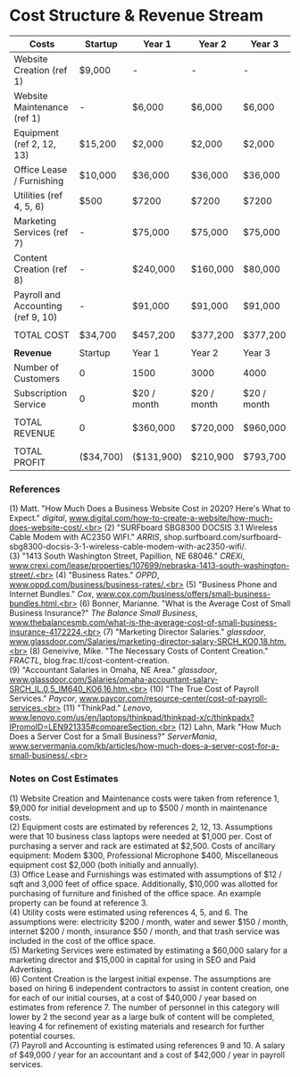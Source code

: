 # Cost Structure & Revenue Stream


| Costs | Startup | Year 1 | Year 2 | Year 3 |
|---|---|---|---|---|
| Website Creation (ref 1) | $9,000 | - | - | - |
| Website Maintenance (ref 1) | - | $6,000 | $6,000 | $6,000 |
| Equipment (ref 2, 12, 13) | $15,200 | $2,000 | $2,000 | $2,000 |
| Office Lease / Furnishing | $10,000 | $36,000 | $36,000 | $36,000 |
| Utilities (ref 4, 5, 6) | $500 | $7200 | $7200 | $7200 |
| Marketing Services (ref 7) | - | $75,000 | $75,000 | $75,000 |
| Content Creation (ref 8) | - | $240,000 | $160,000 | $80,000 |
| Payroll and Accounting (ref 9, 10) | - | $91,000 | $91,000 | $91,000 |
| | | | | |
|TOTAL COST | $34,700 | $457,200 |$377,200 |$377,200 |
| | | | | |
| **Revenue** |Startup | Year 1 | Year 2 | Year 3 |
| Number of Customers | 0 | 1500 | 3000 | 4000 |
| Subscription Service | 0 | $20 / month | $20 / month | $20 / month |
| | | | | |
| TOTAL REVENUE | 0 | $360,000 | $720,000 | $960,000 |
| | | | | |
| TOTAL PROFIT | ($34,700) | ($131,900) | $210,900 | $793,700 |

### References

(1) Matt. "How Much Does a Business Website Cost in 2020? Here's What to Expect." *digital*, www.digital.com/how-to-create-a-website/how-much-does-website-cost/.<br>
(2) "SURFboard SBG8300 DOCSIS 3.1 Wireless Cable Modem with AC2350 WIFI." *ARRIS*, shop.surfboard.com/surfboard-sbg8300-docsis-3-1-wireless-cable-modem-with-ac2350-wifi/.<br>
(3) "1413 South Washington Street, Papillion, NE 68046." *CREXi*, www.crexi.com/lease/properties/107699/nebraska-1413-south-washington-street/.<br>
(4) "Business Rates." *OPPD*, www.oppd.com/business/business-rates/.<br>
(5) "Business Phone and Internet Bundles." *Cox*, www.cox.com/business/offers/small-business-bundles.html.<br>
(6) Bonner, Marianne. "What is the Average Cost of Small Business Insurance?" *The Balance Small Business*, www.thebalancesmb.com/what-is-the-average-cost-of-small-business-insurance-4172224.<br>
(7) "Marketing Director Salaries." *glassdoor*, www.glassdoor.com/Salaries/marketing-director-salary-SRCH_KO0,18.htm.<br>
(8) Geneivive, Mike. "The Necessary Costs of Content Creation." *FRACTL*, blog.frac.tl/cost-content-creation.<br>
(9) "Accountant Salaries in Omaha, NE Area." *glassdoor*, www.glassdoor.com/Salaries/omaha-accountant-salary-SRCH_IL.0,5_IM640_KO6,16.htm.<br>
(10) "The True Cost of Payroll Services." *Paycor*, www.paycor.com/resource-center/cost-of-payroll-services.<br>
(11) "ThinkPad." *Lenovo*, www.lenovo.com/us/en/laptops/thinkpad/thinkpad-x/c/thinkpadx?IPromoID=LEN921335#compareSection.<br>
(12) Lahn, Mark "How Much Does a Server Cost for a Small Business?" *ServerMania*, www.servermania.com/kb/articles/how-much-does-a-server-cost-for-a-small-business/.<br>

### Notes on Cost Estimates

(1) Website Creation and Maintenance costs were taken from reference 1, $9,000 for initial development and up to $500 / month in maintenance costs.<br>
(2) Equipment costs are estimated by references 2, 12, 13. Assumptions were that 10 business class laptops were needed at $1,000 per. Cost of purchasing a server and rack are estimated at $2,500. Costs of ancillary equipment: Modem $300, Professional Microphone $400, Miscellaneous equipment cost $2,000 (both initially and annually).<br>
(3) Office Lease and Furnishings was estimated with assumptions of $12 / sqft and 3,000 feet of office space. Additionally, $10,000 was allotted for purchasing of furniture and finished of the office space. An example property can be found at reference 3.<br>
(4) Utility costs were estimated using references 4, 5, and 6. The assumptions were: electricity $200 / month, water and sewer $150 / month, internet $200 / month, insurance $50 / month, and that trash service was included in the cost of the office space.<br>
(5) Marketing Services were estimated by estimating a $60,000 salary for a marketing director and $15,000 in capital for using in SEO and Paid Advertising.<br>
(6) Content Creation is the largest initial expense. The assumptions are based on hiring 6 independent contractors to assist in content creation, one for each of our initial courses, at a cost of $40,000 / year based on estimates from reference 7. The number of personnel in this category will lower by 2 the second year as a large bulk of content will be completed, leaving 4 for refinement of existing materials and research for further potential courses.<br>
(7) Payroll and Accounting is estimated using references 9 and 10. A salary of $49,000 / year for an accountant and a cost of $42,000 / year in payroll services.<br>
